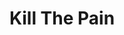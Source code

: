 ---
hackday: 07-london
links:
  presentation: http://www.scribd.com/doc/226006273/Hackday-ED-Painkillers?secret_password=2uGyW9VmpdOxxyWvUcVW
summary: ''
team:
- '@lriedoc'
title: Kill The Pain
---